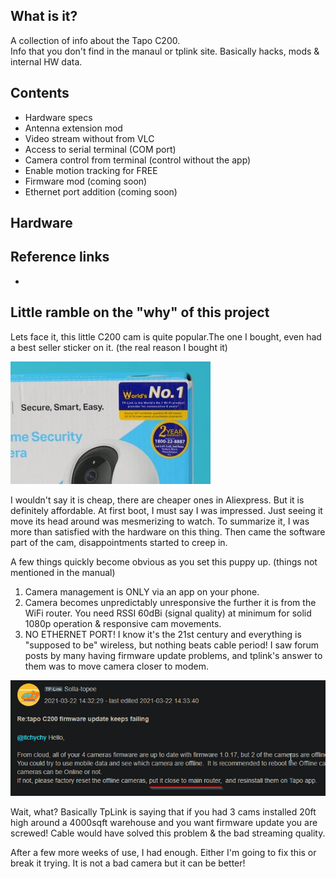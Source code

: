 ## What is it?
A collection of info about the Tapo C200.<br>
Info that you don't find in the manaul or tplink site.
Basically hacks, mods & internal HW data.


## Contents
- Hardware specs
- Antenna extension mod
- Video stream without from VLC
- Access to serial terminal (COM port)
- Camera control from terminal (control without the app)
- Enable motion tracking for FREE
- Firmware mod (coming soon)
- Ethernet port addition (coming soon)


## Hardware


## Reference links
- 


## Little ramble on the "why" of this project

Lets face it, this little C200 cam is quite popular.The one I bought, even had a
best seller sticker on it. (the real reason I bought it)

<img src="https://github.com/sengiv/TapoC200/blob/master/images/best-seller.png">

I wouldn't say it is cheap, there are cheaper ones in Aliexpress. But it is definitely affordable.
At first boot, I must say I was impressed. Just seeing it move its head around was mesmerizing to watch.
To summarize it, I was more than satisfied with the hardware on this thing. Then came the software part
of the cam, disappointments started to creep in.

A few things quickly become obvious as you set this puppy up. (things not mentioned in the manual)
1. Camera management is ONLY via an app on your phone.
2. Camera becomes unpredictably unresponsive the further it is from the WiFi router.
   You need RSSI 60dBi (signal quality) at minimum for solid 1080p operation & responsive cam movements.
3. NO ETHERNET PORT! I know it's the 21st century and everything is "supposed to be" wireless,
   but nothing beats cable period! I saw forum posts by many having firmware update problems,
   and tplink's answer to them was to move camera closer to modem.
   
  ![](https://github.com/sengiv/TapoC200/blob/master/images/forum-post.png)
   
   Wait, what? Basically TpLink is saying that if you had 3 cams installed 20ft high around a 4000sqft
   warehouse and you want firmware update
   you are screwed! Cable would have solved this problem & the bad streaming quality.

After a few more weeks of use, I had enough. Either I'm going to fix this or break it trying.
It is not a bad camera but it can be better!